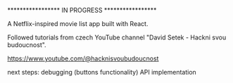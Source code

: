 ***************** IN PROGRESS *****************

A Netflix-inspired movie list app built with React.

Followed tutorials from czech YouTube channel "David Setek - Hackni svou budoucnost".

https://www.youtube.com/@hacknisvoubudoucnost

next steps:
debugging (buttons functionality)
API implementation
